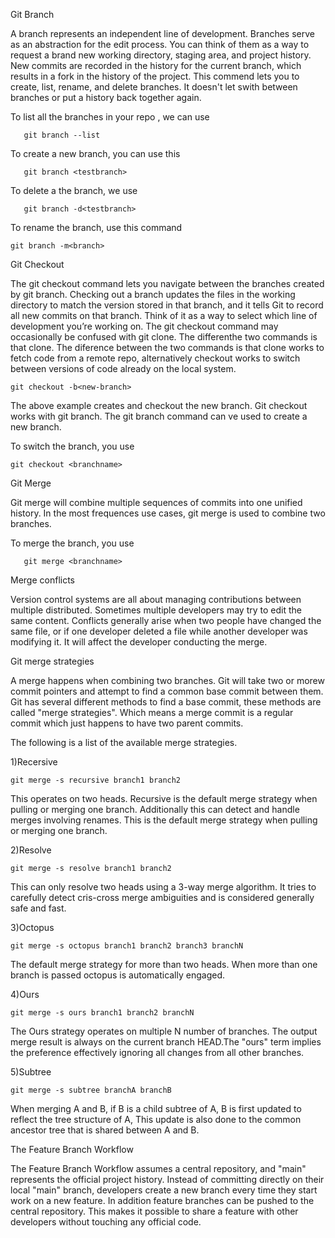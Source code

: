 Git Branch

 A branch represents an independent line of development. Branches serve as an abstraction for the edit process. You can think of them as a way to request a brand new working directory, staging area, and project history. New commits are recorded in the history for the current branch, which results in a fork in the history of the project. This commend lets you to create, list, rename, and delete branches. It doesn't let swith between branches or put a history back together again.

To list all the branches in your repo , we can use

       git branch --list
 
To create a new branch, you can use this

       git branch <testbranch>
 
To delete a the branch, we use 

       git branch -d<testbranch>
 
To rename the branch, use this command

    git branch -m<branch>

Git Checkout

 The git checkout command lets you navigate between the branches created by git branch. Checking out a branch updates the files in the working directory to match the version stored in that branch, and it tells Git to record all new commits on that branch. Think of it as a way to select which line of development you’re working on. The git checkout command may occasionally be confused with git clone. The differenthe two commands is that clone. The diference between the two commands is that clone works to fetch code from a remote repo, alternatively checkout works to switch between versions of code already on the local system.

    git checkout -b<new-branch>

 The above example creates and checkout the new branch. Git checkout works with git branch. The git branch command can ve used to create a new branch.
 
To switch the  branch, you use 

    git checkout <branchname>

Git Merge

  Git merge will combine multiple sequences of commits into one unified history. In the most frequences use cases, git merge is used to combine two branches. 
  
To merge the branch, you use 

       git merge <branchname> 

Merge conflicts

   Version control systems are all about managing contributions between multiple distributed. Sometimes multiple developers may try to edit the same content. Conflicts generally arise when two people have changed the same file, or if one developer deleted a file while another developer was modifying it. It will affect the developer conducting the merge. 

Git merge strategies

   A merge happens when combining two branches. Git will take two or morew commit pointers and attempt to find a common base commit between them. Git has several different methods to find a base commit, these methods are called "merge strategies". Which means a merge commit is a regular commit which just happens to have two parent commits.

 The following is a list of the available merge strategies.
  
  1)Recersive
         
    git merge -s recursive branch1 branch2
This operates on two heads. Recursive is the default merge strategy when pulling or merging one branch. Additionally this can detect and handle merges involving renames. This is the default merge strategy when pulling or merging one branch.

  2)Resolve

    git merge -s resolve branch1 branch2
This can only resolve two heads using a 3-way merge algorithm. It tries to carefully detect cris-cross merge ambiguities and is considered generally safe and fast.

  3)Octopus
     
    git merge -s octopus branch1 branch2 branch3 branchN
The default merge strategy for more than two heads. When more than one branch is passed octopus is automatically engaged. 
  
  4)Ours

    git merge -s ours branch1 branch2 branchN
The Ours strategy operates on multiple N number of branches. The output merge result is always on the current branch HEAD.The "ours" term implies the preference effectively ignoring all changes from all other branches.

  5)Subtree

    git merge -s subtree branchA branchB
When merging A and B, if B is a child subtree of A, B is first updated to reflect the tree structure of A, This update is also done to the common ancestor tree that is shared between A and B.

The Feature Branch Workflow

 The Feature Branch Workflow assumes a central repository, and "main" represents the official project history. Instead of committing directly on their local "main" branch, developers create a new branch every time they start work on a new feature. In addition feature branches can be pushed to the central repository. This makes it possible to share a feature with other developers without touching any official code. 
